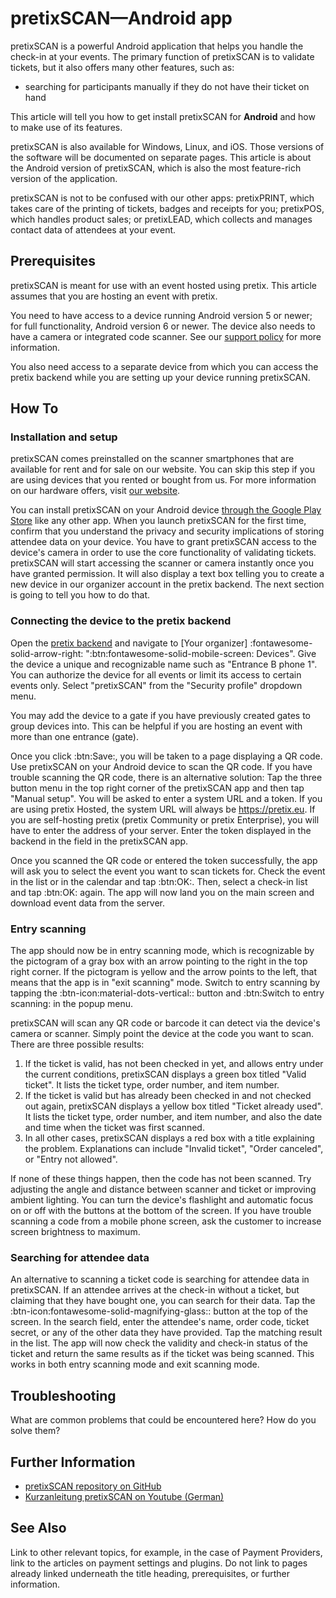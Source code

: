 # pretixSCAN—Android app 

pretixSCAN is a powerful Android application that helps you handle the check-in at your events. 
The primary function of pretixSCAN is to validate tickets, but it also offers many other features, such as: 

 - searching for participants manually if they do not have their ticket on hand 

This article will tell you how to get install pretixSCAN for **Android** and how to make use of its features. 

pretixSCAN is also available for Windows, Linux, and iOS. 
Those versions of the software will be documented on separate pages. 
This article is about the Android version of pretixSCAN, which is also the most feature-rich version of the application. 

pretixSCAN is not to be confused with our other apps: pretixPRINT, which takes care of the printing of tickets, badges and receipts for you; pretixPOS, which handles product sales; or pretixLEAD, which collects and manages contact data of attendees at your event. 

## Prerequisites

pretixSCAN is meant for use with an event hosted using pretix. 
This article assumes that you are hosting an event with pretix. 

You need to have access to a device running Android version 5 or newer; for full functionality, Android version 6 or newer. 
The device also needs to have a camera or integrated code scanner. 
See our [support policy](https://docs.pretix.eu/en/latest/user/android-version-support.html#pretixscan) for more information. 

You also need access to a separate device from which you can access the pretix backend while you are setting up your device running pretixSCAN. 

## How To

### Installation and setup 

pretixSCAN comes preinstalled on the scanner smartphones that are available for rent and for sale on our website. 
You can skip this step if you are using devices that you rented or bought from us. 
For more information on our hardware offers, visit [our website](https://pretix.eu/about/en/hardware/scan). 

You can install pretixSCAN on your Android device [through the Google Play Store](https://play.google.com/store/apps/details?id=eu.pretix.pretixscan.droid) like any other app. 
When you launch pretixSCAN for the first time, confirm that you understand the privacy and security implications of storing attendee data on your device. 
You have to grant pretixSCAN access to the device's camera in order to use the core functionality of validating tickets. 
pretixSCAN will start accessing the scanner or camera instantly once you have granted permission. 
It will also display a text box telling you to create a new device in our organizer account in the pretix backend. 
The next section is going to tell you how to do that. 

### Connecting the device to the pretix backend 

Open the [pretix backend](https://pretix.eu/control/) and navigate to [Your organizer] :fontawesome-solid-arrow-right: ":btn:fontawesome-solid-mobile-screen: Devices". 
Give the device a unique and recognizable name such as "Entrance B phone 1". 
You can authorize the device for all events or limit its access to certain events only. 
Select "pretixSCAN" from the "Security profile" dropdown menu. 

You may add the device to a gate if you have previously created gates to group devices into. 
This can be helpful if you are hosting an event with more than one entrance (gate). 

Once you click :btn:Save:, you will be taken to a page displaying a QR code. 
Use pretixSCAN on your Android device to scan the QR code. 
If you have trouble scanning the QR code, there is an alternative solution: 
Tap the three button menu in the top right corner of the pretixSCAN app and then tap "Manual setup". 
You will be asked to enter a system URL and a token. 
If you are using pretix Hosted, the system URL will always be https://pretix.eu. 
If you are self-hosting pretix (pretix Community or pretix Enterprise), you will have to enter the address of your server. 
Enter the token displayed in the backend in the field in the pretixSCAN app. 

Once you scanned the QR code or entered the token successfully, the app will ask you to select the event you want to scan tickets for. 
Check the event in the list or in the calendar and tap :btn:OK:. 
Then, select a check-in list and tap :btn:OK: again. 
The app will now land you on the main screen and download event data from the server. 

### Entry scanning

The app should now be in entry scanning mode, which is recognizable by the pictogram of a gray box with an arrow pointing to the right in the top right corner. 
If the pictogram is yellow and the arrow points to the left, that means that the app is in "exit scanning" mode. 
Switch to entry scanning by tapping the :btn-icon:material-dots-vertical:: button and :btn:Switch to entry scanning: in the popup menu. 

pretixSCAN will scan any QR code or barcode it can detect via the device's camera or scanner. 
Simply point the device at the code you want to scan. 
There are three possible results: 

 1. If the ticket is valid, has not been checked in yet, and allows entry under the current conditions, pretixSCAN displays a green box titled "Valid ticket". 
 It lists the ticket type, order number, and item number. 
 2. If the ticket is valid but has already been checked in and not checked out again, pretixSCAN displays a yellow box titled "Ticket already used". 
 It lists the ticket type, order number, and item number, and also the date and time when the ticket was first scanned. 
 3. In all other cases, pretixSCAN displays a red box with a title explaining the problem. 
 Explanations can include  "Invalid ticket", "Order canceled", or "Entry not allowed". 

If none of these things happen, then the code has not been scanned. 
Try adjusting the angle and distance between scanner and ticket or improving ambient lighting. 
You can turn the device's flashlight and automatic focus on or off with the buttons at the bottom of the screen. 
If you have trouble scanning a code from a mobile phone screen, ask the customer to increase screen brightness to maximum. 

### Searching for attendee data 

An alternative to scanning a ticket code is searching for attendee data in pretixSCAN. 
If an attendee arrives at the check-in without a ticket, but claiming that they have bought one, you can search for their data. 
Tap the :btn-icon:fontawesome-solid-magnifying-glass:: button at the top of the screen. 
In the search field, enter the attendee's name, order code, ticket secret, or any of the other data they have provided. 
Tap the matching result in the list. 
The app will now check the validity and check-in status of the ticket and return the same results as if the ticket was being scanned. 
This works in both entry scanning mode and exit scanning mode. 

## Troubleshooting 

What are common problems that could be encountered here? How do you solve them? 

## Further Information

 - [pretixSCAN repository on GitHub](https://github.com/pretix/pretixscan-android)
 - [Kurzanleitung pretixSCAN on Youtube (German)](https://www.youtube.com/watch?v=csy017Dm6vA)

## See Also 

Link to other relevant topics, for example, in the case of Payment Providers, link to the articles on payment settings and plugins. Do not link to pages already linked underneath the title heading, prerequisites, or further information. 